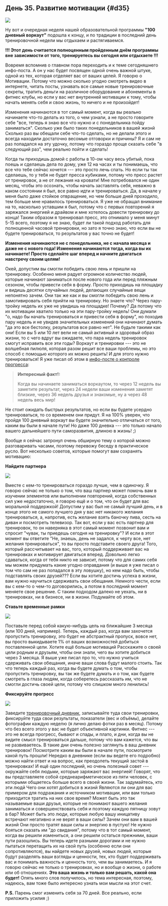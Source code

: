 ## День 35. Развитие мотивации {#d35}

![](src/img/35.jpg)

Ну вот и очередная неделя нашей образовательной программы **"100 дневный воркаут"** подошла к концу, и по традиции в последний день тренировочной недели мы отдыхаем и растягиваемся. 

**!!! Этот день считается полноценным пройденным днём программы вне зависимости от того, тренируетесь вы сегодня или отдыхаете !!!** 

Вовремя вспомнив о главном пора переходить и к теме сегодняшнего инфо-поста. А он у нас будет посвящен одной очень важной штуке, одной из тех, которая отделяет вас от ваших целей. Я говорю о Мотивации. Потому что можно сколько угодно смотреть видео в интернете, читать посты, узнавать все самые новые тренировочные секреты, тратить деньги на различное оборудование и абонементы в фитнес клубы, но если у вас нет внутренней мотивации к тому, чтобы начать менять себя и свою жизнь, то ничего и не произойдет! 

Изменения начинаются в тот самый момент, когда вы реально начинаете что-то делать из того, о чем узнали, а не просто говорите себе "все, теперь я знаю все что нужно и с понедельника пойду заниматься". Сколько уже было таких понедельников в вашей жизнй Сколько раз вы обещали себе что-то сделать, но не делали этого и всегда находили достаточно весомые отговорки и причины? Я и сам не раз попадался на эту удочку, потому что гораздо проще сказать себе "в следующий раз", чем реально пойти и сделать! 

Когда ты приходишь домой с работы в 10-ом часу весь убитый, пока поешь и сделаешь дела по дому, уже 12 на часах и ты понимаешь, что все что тебе сейчас хочется --- это просто лечь спать. Но если ты так сделаешь, то у тебя не будет пресса кубиками, потому что пресс растет от тренировок, а не от лежания на кровати! Мне потребовался не один месяц, чтобы это осознать, чтобы начать заставлять себя, неважно в каком состоянии я был, все равно идти и тренироваться. Да, в начале у меня было даже стойкое отвращение, но чем больше дней проходило, тем больше мне нравилось тренироваться. Я уже не обращал внимание на то, насколько уставшим я был, потому что с первых повторений я заряжался энергией и драйвом и мне хотелось довести тренировку до конца! Таким образом я тренировал пресс, это отнимало у меня минут 5-15 всего, поэтому я не знаю, будет ли такой подход работать для полноценной часовой тренировки, но зато я точно знаю, что если вы не будете тренироваться, то результатов у вас точно не будет! 

**Изменения начинаются не с понедельника, не с начала месяца и даже не с нового года! Изменения начинаются тогда, когда вы их начинаете! Просто сделайте шаг вперед и начните двигаться навстречу своим целям!** 

Окей, допустим вы смогли победить свою лень и пришли на тренировку. Особенно меня радует огромное количество людей, которые начинают заниматься после нового года или перед пляжным сезоном, чтобы привести себя в форму. Просто приходишь на площадку и видишь десятки случайных людей, делающих случайные вещи непонятно зачем. Они так же как и вы смогли победить свою лень и замотивировать себя прийти на тренировку. Но знаете что? Через пару-тройку недель их уже не увидишь на площадке! Почему? Да потому что их мотивации хватило только на эти пару-тройку недель! Они думали "о, надо бы начать тренироваться и привести себя в форму", но походив пару недель и не увидев значительных изменений они начинают думать "да это все бестолку, результатов все равно нет". Не будьте такими как они! Если вы 5 или 10 лет вели не самый активный и здоровый образ жизни, то с чего вдруг вы ожидаете, что пара недель тренировок смогут исправить все эти годы? Воркаут и тренировки --- это не волшебная пилюля, которая разом решит все ваши проблемы, но это способ с помощью которого их можно решить! И для этого нужно тренироваться! Я уже писал об этом в [инфо-посте о контроле прогресса](#d26): 

> **Интересный факт!:**
>
> Когда вы начинаете заниматься воркаутом, то через 12 недель вы заметите результат, через 24 недели ваши изменения заметят близкие, через 36 недель друзья и знакомые, ну а через 48 недель весь мир!

Не стоит ожидать быстрых результатов, но если вы будете усердно тренироваться, то со временем они придут. Я на 100% уверен, что пройдя 100 дневный воркаут вы будете значительно отличаться от того, каким вы были в начале пути! Но даже 100 дневка --- это только начало вашего дальнейшего пути саморазвития, длиною в жизнь! ;) 

Вообще я сейчас затронул очень обширную тему о которой можно разговаривать часами, поэтому перевожу беседу в практическое русло. Вот несколько советов, которые помогут вам сохранять мотивацию: 

**Найдите партнера** 

![](src/img/35-1.jpg) 

Вместе с кем-то тренироваться гораздо лучше, чем в одиночку. Я говорю сейчас не только о том, что ваш партнер может помочь вам в изучении элементов или выполнении повторений, когда собственных сил уже недостаточно, я говорю ещё и о том, что он будет для вас моральной поддержкой! Допустим у вас был не самый лучший день, и в конце этого не самого лучшего дня у вас нет никакого желания тренироваться, а, напротив, есть желание взять баночку пива, сесть на диван и посмотреть телевизор. Так вот, если у вас есть партнер для тренировок, то он наверняка в этот самый момент позвонит вам и спросит "чувак, ты приедешь сегодня на тренировку"? И если в этот момент вы ответите "Не, знаешь, день не задался, к черту все, нет желания тренироваться", то вы просто подставите своего друга! Того, который рассчитывает на вас, того, который поддерживает вас на тренировках и мотивирует двигаться вперед. Довольно легко сдаваться, когда от тебя никто не зависит, потому что для самих себя мы можем придумать какие угодно оправдания (и выше я уже писал о том что сам не раз попадался в эту ловушку), но кем надо быть, чтобы подставлять своих друзей??? 
Если вы хотите достичь успеха в жизни, вам нужно научиться сдерживать свои обещания. Немного чести, если вы с кем-то о чем-то договорились, а потом в последний момент меняете свое решение. С таким подходом далеко не уехать, ни в тренировках, ни в бизнесе, ни в жизни. Подумайте об этом. 

**Ставьте временные рамки** 

![](src/img/35-2.jpg) 

Поставьте перед собой какую-нибудь цель на ближайшие 3 месяца (или 100 дней, например). Теперь, каждый раз, когда вам захочется пропустить тренировку, это будет не абстрактный пропуск, вовсе нет, вы просто выкидываете 1% от ваших возможностей добиться поставленной цели. Хотите ещё больше мотиваций Расскажите о своей цели родным и друзьям, чтобы они знали, чего вы хотите добиться через 3 месяца. Я выше уже писал про то, что нужно учиться сдерживать свои обещания, иначе ваши слова будут малого стоить. Так что теперь каждый раз, когда вы будете думать о том, чтобы пропустить тренировку, вы так же будете думать и о том, как будете смотреть в глаза людям, когда соберетесь рассказать им, что не смогли достичь своей цели, потому что слишком много ленились! 

**Фиксируйте прогресс** 

![](src/img/35-3.jpg) 

Заведите [тренировочный дневник](http://workout.su/forum/1), записывайте туда свои тренировки, фиксируйте туда свои результаты, показатели (вес и объёмы), делайте фотографии каждую неделю (я лично делаю фотки раз в месяц). Потому что без всего этого у вас не будет объективной картинки. Фитнес --- это не всегда прогресс, бывают и спады, и плато, и дни, когда вы не видите смысл тренироваться дальше, потому что вам кажется, что вы не развиваетесь. В такие дни очень полезно заглянуть в ваш дневник тренировок! Посмотрите каким вы были в начале пути, посмотрите какой путь прошли! Нередко в дневнике (если вы ведете его подробно) можно найти ответ и на вопрос, как преодолеть текущий застой в тренировках! 
И ещё один последний, но очень полезный совет --- окружайте себя людьми, которые заряжают вас энергией! Говорят, что вы представляете собой среднеарифметическое из пяти человек, с которыми общаетесь больше всего в своей жизни. Так задумайтесь, кто эти людй Чего они хотят добиться в жизнй Являются ли они для вас примером для подражания и источником мотивации, или вам только приходится тратить на них свое время? Может быть это так называемые ваши друзья, которые не понимают вашего желания заниматься и совершенствовать себя и поэтому каждую пятницу зовут в бар? Может быть это люди, которые любую вашу иницативу встречают негативно и не верят в ваши силы? Зачем они вам в вашей жизнй Они просто тратят ваши силы и энергию в пустую! Не нужно бояться сказать им "до свидания", потому что в тот самый момент, когда вы решили измениться, а они решили остаться прежними, ваши пути разошлись. Вы теперь идете разными дорогами и не нужно пытаться перетащить их на свой путь (особенно если они сопротивляются), вы найдете новых друзей, новых людей, которые будут разделять ваши взгляды и ценности, тех, кто будет поддерживать вас и понимать важность и ценность того, чем вы занимаетесь. И я говорю сейчас не только о тренировках, но и вообще о жизни, о работе или об отношениях. **Это ваша жизнь и только вам решать, какой она будет!** 
Опять много слов получилось, но тема интересная, поэтому, надеюсь, вам тоже было интересно узнать мои мысли на этот счет. 

**P.S.** Парень смог изменить себя за 70 дней. Все реально, если приложить усилия ;) 

